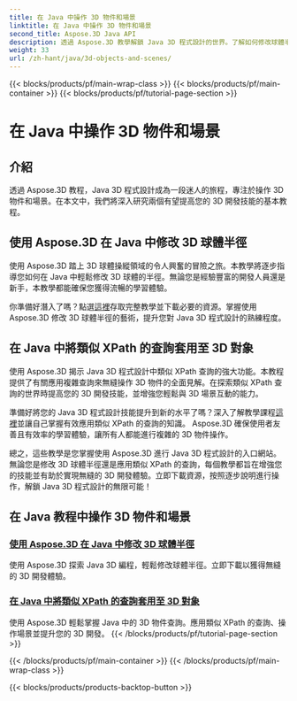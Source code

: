 ```yaml
---
title: 在 Java 中操作 3D 物件和場景
linktitle: 在 Java 中操作 3D 物件和場景
second_title: Aspose.3D Java API
description: 透過 Aspose.3D 教學解鎖 Java 3D 程式設計的世界。了解如何修改球體半徑並輕鬆套用類似 XPath 的查詢以實現無縫 3D 開發。
weight: 33
url: /zh-hant/java/3d-objects-and-scenes/
---
```


{{< blocks/products/pf/main-wrap-class >}}
{{< blocks/products/pf/main-container >}}
{{< blocks/products/pf/tutorial-page-section >}}

# 在 Java 中操作 3D 物件和場景

## 介紹

透過 Aspose.3D 教程，Java 3D 程式設計成為一段迷人的旅程，專注於操作 3D 物件和場景。在本文中，我們將深入研究兩個有望提高您的 3D 開發技能的基本教程。

## 使用 Aspose.3D 在 Java 中修改 3D 球體半徑
使用 Aspose.3D 踏上 3D 球體操縱領域的令人興奮的冒險之旅。本教學將逐步指導您如何在 Java 中輕鬆修改 3D 球體的半徑。無論您是經驗豐富的開發人員還是新手，本教學都能確保您獲得流暢的學習體驗。

你準備好潛入了嗎？點選[這裡](./modify-sphere-radius/)存取完整教學並下載必要的資源。掌握使用 Aspose.3D 修改 3D 球體半徑的藝術，提升您對 Java 3D 程式設計的熟練程度。

## 在 Java 中將類似 XPath 的查詢套用至 3D 對象
使用 Aspose.3D 揭示 Java 3D 程式設計中類似 XPath 查詢的強大功能。本教程提供了有關應用複雜查詢來無縫操作 3D 物件的全面見解。在探索類似 XPath 查詢的世界時提高您的 3D 開發技能，並增強您輕鬆與 3D 場景互動的能力。

準備好將您的 Java 3D 程式設計技能提升到新的水平了嗎？深入了解教學課程[這裡](./xpath-like-object-queries/)並讓自己掌握有效應用類似 XPath 的查詢的知識。 Aspose.3D 確保使用者友善且有效率的學習體驗，讓所有人都能進行複雜的 3D 物件操作。

總之，這些教學是您掌握使用 Aspose.3D 進行 Java 3D 程式設計的入口網站。無論您是修改 3D 球體半徑還是應用類似 XPath 的查詢，每個教學都旨在增強您的技能並有助於實現無縫的 3D 開發體驗。立即下載資源，按照逐步說明進行操作，解鎖 Java 3D 程式設計的無限可能！
## 在 Java 教程中操作 3D 物件和場景
### [使用 Aspose.3D 在 Java 中修改 3D 球體半徑](./modify-sphere-radius/)
使用 Aspose.3D 探索 Java 3D 編程，輕鬆修改球體半徑。立即下載以獲得無縫的 3D 開發體驗。
### [在 Java 中將類似 XPath 的查詢套用至 3D 對象](./xpath-like-object-queries/)
使用 Aspose.3D 輕鬆掌握 Java 中的 3D 物件查詢。應用類似 XPath 的查詢、操作場景並提升您的 3D 開發。
{{< /blocks/products/pf/tutorial-page-section >}}

{{< /blocks/products/pf/main-container >}}
{{< /blocks/products/pf/main-wrap-class >}}

{{< blocks/products/products-backtop-button >}}

